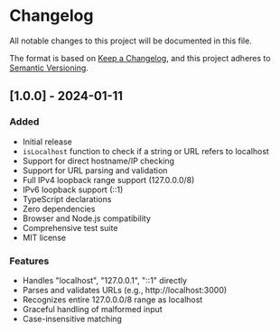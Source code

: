 # Changelog

All notable changes to this project will be documented in this file.

The format is based on [Keep a Changelog](https://keepachangelog.com/en/1.0.0/),
and this project adheres to [Semantic Versioning](https://semver.org/spec/v2.0.0.html).

## [1.0.0] - 2024-01-11

### Added
- Initial release
- `isLocalhost` function to check if a string or URL refers to localhost
- Support for direct hostname/IP checking
- Support for URL parsing and validation
- Full IPv4 loopback range support (127.0.0.0/8)
- IPv6 loopback support (::1)
- TypeScript declarations
- Zero dependencies
- Browser and Node.js compatibility
- Comprehensive test suite
- MIT license

### Features
- Handles "localhost", "127.0.0.1", "::1" directly
- Parses and validates URLs (e.g., http://localhost:3000)
- Recognizes entire 127.0.0.0/8 range as localhost
- Graceful handling of malformed input
- Case-insensitive matching
